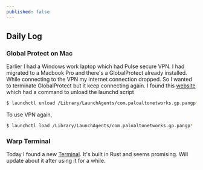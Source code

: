 ```yaml
---
published: false
---
```

## Daily Log
 
### Global Protect on Mac

Earlier I had a Windows work laptop which had Pulse secure VPN. I had migrated to a Macbook Pro and there's a GlobalProtect already installed. While connecting to the VPN my internet connection dropped. So I wanted to terminate GlobalProtect but it keep connecting again. I found this [website](https://joshcurry.co.uk/posts/how-to-quit-globalprotect-mac/) which had a command to unload the launchd script

```bash
$ launchctl unload /Library/LaunchAgents/com.paloaltonetworks.gp.pangp*
```

To use VPN again, 

```bash
$ launchctl load /Library/LaunchAgents/com.paloaltonetworks.gp.pangp*
```

### Warp Terminal

Today I found a new [Terminal](https://app.warp.dev/get_warp). It's built in Rust and seems promising. Will update about it after using it for a while. 